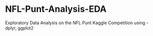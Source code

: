 # NFL-Punt-Analysis-EDA
Exploratory Data Analysis on the NFL Punt Kaggle Competition using  - dplyr, ggplot2
